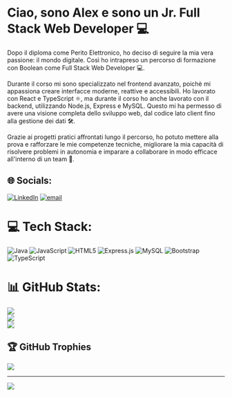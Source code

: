 # Ciao, sono Alex e sono un Jr. Full Stack Web Developer 💻
Dopo il diploma come Perito Elettronico, ho deciso di seguire la mia vera passione: il mondo digitale. Così ho intrapreso un percorso di formazione con Boolean come Full Stack Web Developer 💻.

Durante il corso mi sono specializzato nel frontend avanzato, poichè mi appassiona creare interfacce moderne, reattive e accessibili. Ho lavorato con React e TypeScript ⚛️, ma durante il corso ho anche lavorato con il backend, utilizzando Node.js, Express e MySQL. Questo mi ha permesso di avere una visione completa dello sviluppo web, dal codice lato client fino alla gestione dei dati 🛠️.

Grazie ai progetti pratici affrontati lungo il percorso, ho potuto mettere alla prova e rafforzare le mie competenze tecniche, migliorare la mia capacità di risolvere problemi in autonomia e imparare a collaborare in modo efficace all'interno di un team 🤝.



## 🌐 Socials:
[![LinkedIn](https://img.shields.io/badge/LinkedIn-%230077B5.svg?logo=linkedin&logoColor=white)](https://linkedin.com/in/https://www.linkedin.com/in/alex-alessi-33841a370/) [![email](https://img.shields.io/badge/Email-D14836?logo=gmail&logoColor=white)](mailto:alex.alessi246@gmail.com) 

# 💻 Tech Stack:
![Java](https://img.shields.io/badge/java-%23ED8B00.svg?style=for-the-badge&logo=openjdk&logoColor=white) ![JavaScript](https://img.shields.io/badge/javascript-%23323330.svg?style=for-the-badge&logo=javascript&logoColor=%23F7DF1E) ![HTML5](https://img.shields.io/badge/html5-%23E34F26.svg?style=for-the-badge&logo=html5&logoColor=white) ![Express.js](https://img.shields.io/badge/express.js-%23404d59.svg?style=for-the-badge&logo=express&logoColor=%2361DAFB) ![MySQL](https://img.shields.io/badge/mysql-4479A1.svg?style=for-the-badge&logo=mysql&logoColor=white) ![Bootstrap](https://img.shields.io/badge/bootstrap-%238511FA.svg?style=for-the-badge&logo=bootstrap&logoColor=white) ![TypeScript](https://img.shields.io/badge/typescript-%23007ACC.svg?style=for-the-badge&logo=typescript&logoColor=white)
# 📊 GitHub Stats:
![](https://github-readme-stats.vercel.app/api?username=Alex-Alessi&theme=tokyonight&hide_border=false&include_all_commits=true&count_private=false)<br/>
![](https://nirzak-streak-stats.vercel.app/?user=Alex-Alessi&theme=tokyonight&hide_border=false)<br/>
![](https://github-readme-stats.vercel.app/api/top-langs/?username=Alex-Alessi&theme=tokyonight&hide_border=false&include_all_commits=true&count_private=false&layout=compact)

## 🏆 GitHub Trophies
![](https://github-profile-trophy.vercel.app/?username=Alex-Alessi&theme=radical&no-frame=false&no-bg=true&margin-w=4)

---
[![](https://visitcount.itsvg.in/api?id=Alex-Alessi&icon=0&color=0)](https://visitcount.itsvg.in)

<!-- Proudly created with GPRM ( https://gprm.itsvg.in ) -->
